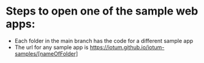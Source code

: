 # Steps to open one of the sample web apps:
- Each folder in the main branch has the code for a different sample app
- The url for any sample app is https://iotum.github.io/iotum-samples/[nameOfFolder]
